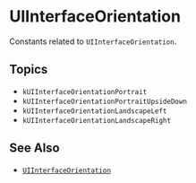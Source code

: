 # UIInterfaceOrientation

Constants related to `UIInterfaceOrientation`.


## Topics

- ``kUIInterfaceOrientationPortrait``
- ``kUIInterfaceOrientationPortraitUpsideDown``
- ``kUIInterfaceOrientationLandscapeLeft``
- ``kUIInterfaceOrientationLandscapeRight``


## See Also

- [`UIInterfaceOrientation`]( https://developer.apple.com/documentation/uikit/uiinterfaceorientation )
